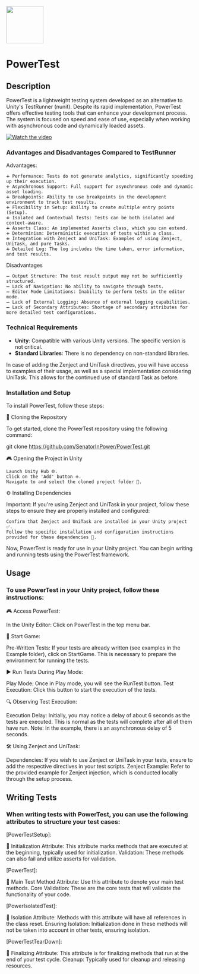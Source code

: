 <img src="https://github.com/SenatorInPower/PowerTest/assets/66920423/6bce5a7f-bbf4-407b-9ec1-4d7a82f7b5bc" width="100" height="100">

# PowerTest

## Description

PowerTest is a lightweight testing system developed as an alternative to Unity's TestRunner (nunit). Despite its rapid implementation, PowerTest offers effective testing tools that can enhance your development process. The system is focused on speed and ease of use, especially when working with asynchronous code and dynamically loaded assets.


[![Watch the video](https://github.com/SenatorInPower/PowerTest/assets/66920423/7c9af3f6-eae0-47bc-aee2-44d0d6fec4b2)](https://github.com/SenatorInPower/PowerTest/assets/66920423/7c9af3f6-eae0-47bc-aee2-44d0d6fec4b2)


### Advantages and Disadvantages Compared to TestRunner

Advantages:

    ➕ Performance: Tests do not generate analytics, significantly speeding up their execution.
    ➕ Asynchronous Support: Full support for asynchronous code and dynamic asset loading.
    ➕ Breakpoints: Ability to use breakpoints in the development environment to track test results.
    ➕ Flexibility in Setup: Ability to create multiple entry points (Setup).
    ➕ Isolated and Contextual Tests: Tests can be both isolated and context-aware.
    ➕ Asserts Class: An implemented Asserts class, which you can extend.
    ➕ Determinism: Deterministic execution of tests within a class.
    ➕ Integration with Zenject and UniTask: Examples of using Zenject, UniTask, and pure Tasks.
    ➕ Detailed Log: The log includes the time taken, error information, and test results.

Disadvantages

    ➖ Output Structure: The test result output may not be sufficiently structured.
    ➖ Lack of Navigation: No ability to navigate through tests.
    ➖ Editor Mode Limitations: Inability to perform tests in the editor mode.
    ➖ Lack of External Logging: Absence of external logging capabilities.
    ➖ Lack of Secondary Attributes: Shortage of secondary attributes for more detailed test configurations.


### Technical Requirements

- **Unity**: Compatible with various Unity versions. The specific version is not critical.
- **Standard Libraries**: There is no dependency on non-standard libraries.


In case of adding the Zenject and UniTask directives, you will have access to examples of their usage, as well as a special implementation considering UniTask. This allows for the continued use of standard Task as before.

### Installation and Setup

To install PowerTest, follow these steps:

 🔗 Cloning the Repository

   To get started, clone the PowerTest repository using the following command:

   git clone https://github.com/SenatorInPower/PowerTest.git

🎮 Opening the Project in Unity

    Launch Unity Hub 🌐.
    Click on the 'Add' button ➕.
    Navigate to and select the cloned project folder 📁.

   ⚙️ Installing Dependencies

Important: If you're using Zenject and UniTask in your project, follow these steps to ensure they are properly installed and configured:

    Confirm that Zenject and UniTask are installed in your Unity project ✅.
    Follow the specific installation and configuration instructions provided for these dependencies 📘.

Now, PowerTest is ready for use in your Unity project. You can begin writing and running tests using the PowerTest framework.

## Usage

### To use PowerTest in your Unity project, follow these instructions:

🎮 Access PowerTest:

  In the Unity Editor: Click on PowerTest in the top menu bar.

🚀 Start Game:

 Pre-Written Tests: If your tests are already written (see examples in the Example folder), click on StartGame. This is necessary to prepare the environment for running the tests.

▶️ Run Tests During Play Mode:

 Play Mode: Once in Play mode, you will see the RunTest button.
 Test Execution: Click this button to start the execution of the tests.

🔍 Observing Test Execution:

 Execution Delay: Initially, you may notice a delay of about 6 seconds as the tests are executed. This is normal as the tests will complete after all of them have run. Note: In the example, there is an asynchronous delay of 5 seconds.

🛠️ Using Zenject and UniTask:

 Dependencies: If you wish to use Zenject or UniTask in your tests, ensure to add the respective directives in your test scripts.
 Zenject Example: Refer to the provided example for Zenject injection, which is conducted locally through the setup process.


## Writing Tests

### When writing tests with PowerTest, you can use the following attributes to structure your test cases:

[PowerTestSetup]:

 🔹 Initialization Attribute: This attribute marks methods that are executed at the beginning, typically used for initialization.
     Validation: These methods can also fail and utilize asserts for validation.

[PowerTest]:

  🔹 Main Test Method Attribute: Use this attribute to denote your main test methods.
     Core Validation: These are the core tests that will validate the functionality of your code.

[PowerIsolatedTest]:

🔹 Isolation Attribute: Methods with this attribute will have all references in the class reset.
 Ensuring Isolation: Initialization done in these methods will not be taken into account in other tests, ensuring isolation.

[PowerTestTearDown]:

🔹 Finalizing Attribute: This attribute is for finalizing methods that run at the end of your test cycle.
   Cleanup: Typically used for cleanup and releasing resources.

